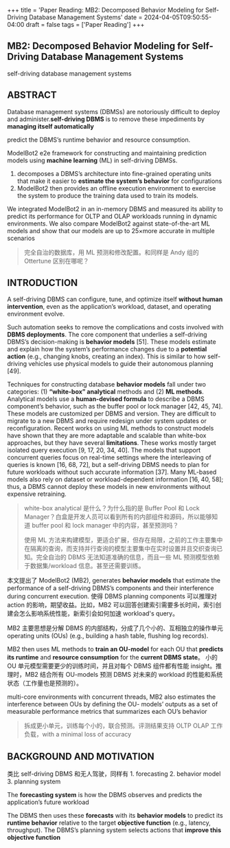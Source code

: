 +++
title = 'Paper Reading: MB2: Decomposed Behavior Modeling for Self-Driving Database Management Systems'
date = 2024-04-05T09:50:55-04:00
draft = false
tags = ['Paper Reading']
+++

## MB2: Decomposed Behavior Modeling for Self-Driving Database Management Systems

self-driving database management systems

## ABSTRACT

Database management systems (DBMSs) are notoriously difficult to deploy and administer.**self-driving DBMS** is to remove these impediments by **managing itself automatically**

predict the DBMS’s runtime behavior and resource consumption.

ModelBot2 e2e framework for constructing and maintaining prediction models using **machine learning** (ML) in self-driving DBMSs.

1. decomposes a DBMS’s architecture into fine-grained operating units that make it easier to **estimate the system’s behavior** for configurations
2. ModelBot2 then provides an offline execution environment to exercise the system to produce the training data used to train its models.

We integrated ModelBot2 in an in-memory DBMS and measured its ability to predict its performance for OLTP and OLAP workloads running in dynamic environments. We also compare ModelBot2 against state-of-the-art ML models and show that our models are up to 25×more accurate in multiple scenarios

> 完全自治的数据库，用 ML 预测和修改配置。和同样是 Andy 组的 Ottertune 区别在哪呢？

## INTRODUCTION

A self-driving DBMS can configure, tune, and optimize itself **without human intervention**, even as the application’s workload, dataset, and operating environment evolve.

Such automation seeks to remove the complications and costs involved with **DBMS deployments**. The core component that underlies a self-driving DBMS’s decision-making is **behavior models** [51]. These models estimate and explain how the system’s performance changes due to a **potential action** (e.g., changing knobs, creating an index). This is similar to how self-driving vehicles use physical models to guide their autonomous planning [49].

Techniques for constructing database **behavior models** fall under two categories: (1) **“white-box” analytical** methods and (2) **ML methods**. Analytical models use a **human-devised formula** to describe a DBMS component’s behavior, such as the buffer pool or lock manager [42, 45, 74]. These models are customized per DBMS and version. They are difficult to migrate to a new DBMS and require redesign under system updates or reconfiguration. Recent works on using ML methods to construct models have shown that they are more adaptable and scalable than white-box approaches, but they have several **limitations**. These works mostly target isolated query execution [9, 17, 20, 34, 40]. The models that support concurrent queries focus on real-time settings where the interleaving of queries is known [16, 68, 72], but a self-driving DBMS needs to plan for future workloads without such accurate information [37]. Many ML-based models also rely on dataset or workload-dependent information [16, 40, 58]; thus, a DBMS cannot deploy these models in new environments without expensive retraining.

> white-box analytical 是什么？为什么指的是 Buffer Pool 和 Lock Manager？白盒是开发人员可以看到所有的内部组件和源码，所以能够知道 buffer pool 和 lock manager 中的内容，甚至预测吗？
>
> 使用 ML 方法来构建模型，更适合扩展，但存在局限，之前的工作主要集中在隔离的查询，而支持并行查询的模型主要集中在实时设置并且交织查询已知。完全自治的 DBMS 无法知道准确的信息，而且一些 ML 预测模型依赖于数据集/workload 信息。甚至还需要训练。

本文提出了 ModelBot2 (MB2), generates **behavior models** that estimate the performance of a self-driving DBMS’s components and their interference during concurrent execution. 使得 DBMS planning components 可以推理对 action 的影响，期望收益。比如，MB2 可以回答创建索引需要多长时间，索引创建会怎么影响系统性能，新索引会如何加速 workload's query。

MB2 主要思想是分解 DBMS 的内部结构，分成了几个小的、互相独立的操作单元 operating units (OUs) (e.g., building a hash table, flushing log records).

MB2 then uses ML methods to **train an OU-model** for each OU that **predicts its runtime** and **resource consumption** for the **current DBMS state**。 小的 OU 单元模型需要更少的训练时间，并且对每个 DBMS 组件都有性能 insight。推理时，MB2 结合所有 OU-models 预测 DBMS 对未来的 workload 的性能和系统状态（工作量也是预测的）。

multi-core environments with concurrent threads, MB2 also estimates the interference between OUs by defining the OU- models’ outputs as a set of measurable performance metrics that summarizes each OU’s behavior

> 拆成更小单元，训练每个小的，联合预测。评测结果支持 OLTP OLAP 工作负载，with a minimal loss of accuracy

## BACKGROUND AND MOTIVATION

类比 self-driving DBMS 和无人驾驶，同样有 1. forecasting 2. behavior model 3. planning system

The **forecasting system** is how the DBMS observes and predicts the application’s future workload

The DBMS then uses these **forecasts** with its **behavior models** to predict its **runtime behavior** relative to the target **objective function** (e.g., latency, throughput). The DBMS’s planning system selects actions that **improve this objective function**
